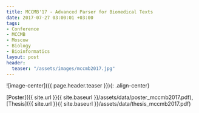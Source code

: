 ```yaml
---
title: MCCMB'17 - Advanced Parser for Biomedical Texts
date: 2017-07-27 03:00:01 +03:00
tags:
- Conference
- MCCMB
- Moscow
- Biology
- Bioinformatics
layout: post
header:
  teaser: "/assets/images/mccmb2017.jpg"
---
```


![image-center]({{ page.header.teaser }}){: .align-center}

[Poster]({{ site.url }}{{ site.baseurl }}/assets/data/poster_mccmb2017.pdf), [Thesis]({{ site.url }}{{ site.baseurl }}/assets/data/thesis_mccmb2017.pdf)
